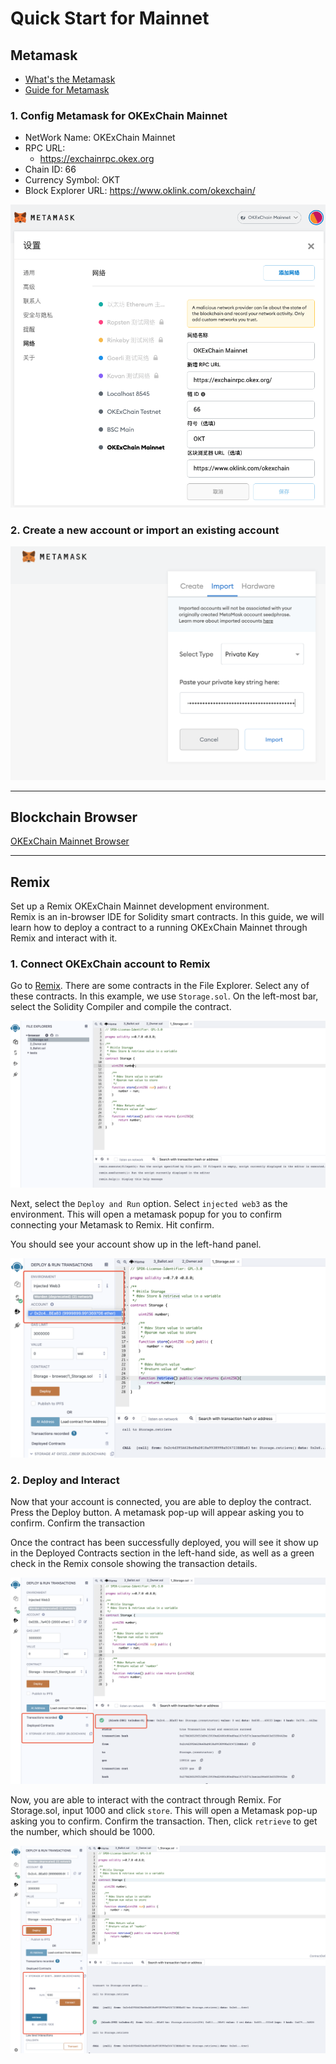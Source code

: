 # Quick Start for Mainnet
## Metamask
- [What's the Metamask](https://metamask.io/index.html)
- [Guide for Metamask](https://docs.metamask.io/guide/)

### 1. Config Metamask for OKExChain Mainnet

- NetWork Name: OKExChain Mainnet
- RPC URL: 
    - https://exchainrpc.okex.org
- Chain ID: 66
- Currency Symbol: OKT
- Block Explorer URL: https://www.oklink.com/okexchain/

![avatar](../img/metamask-01.for-mainnet.jpg)

### 2. Create a new account or import an existing account
![avatar](../img/metamask-01-2.png)


___
## Blockchain Browser
[OKExChain Mainnet Browser](https://www.oklink.com/okexchain)
___

## Remix
Set up a Remix OKExChain Mainnet development environment.    
Remix is an in-browser IDE for Solidity smart contracts. In this guide, we will learn how to deploy a contract to a running OKExChain Mainnet through Remix and interact with it.   
### 1. Connect OKExChain account to Remix
Go to [Remix](http://remix.ethereum.org/). There are some contracts in the File Explorer. Select any of these contracts. In this example, we use `Storage.sol`. On the left-most bar, select the Solidity Compiler and compile the contract.


![avatar](../img/metamask-02.png)

Next, select the `Deploy and Run` option. Select `injected web3` as the environment. This will open a metamask popup for you to confirm connecting your Metamask to Remix. Hit confirm.

You should see your account show up in the left-hand panel.

![avatar](../img/metamask-03.png)


### 2. Deploy and Interact
Now that your account is connected, you are able to deploy the contract. Press the Deploy button. A metamask pop-up will appear asking you to confirm. Confirm the transaction   

Once the contract has been successfully deployed, you will see it show up in the Deployed Contracts section in the left-hand side, as well as a green check in the Remix console showing the transaction details.   

![avatar](../img/metamask-04.png)


Now, you are able to interact with the contract through Remix. For Storage.sol, input 1000 and click `store`. This will open a Metamask pop-up asking you to confirm. Confirm the transaction. Then, click `retrieve` to get the number, which should be 1000.

![avatar](../img/metamask-05.png)



